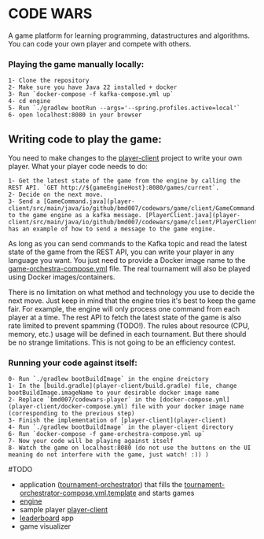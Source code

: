 # CODE WARS
A game platform for learning programming, datastructures and algorithms.
You can code your own player and compete with others.

### Playing the game manually locally:
    1- Clone the repository
    2- Make sure you have Java 22 installed + docker
    3- Run `docker-compose -f kafka-compose.yml up`
    4- cd engine
    5- Run `./gradlew bootRun --args='--spring.profiles.active=local'`
    6- open localhost:8080 in your browser

## Writing code to play the game:
You need to make changes to the [player-client](player-client) project to write your own player.
What your player code needs to do:

    1- Get the latest state of the game from the engine by calling the REST API. `GET http://${gameEngineHost}:8080/games/current`.
    2- Decide on the next move.
    3- Send a [GameCommand.java](player-client/src/main/java/io/github/bmd007/codewars/game/client/GameCommand.java) to the game engine as a kafka message. [PlayerClient.java](player-client/src/main/java/io/github/bmd007/codewars/game/client/PlayerClient.java) has an example of how to send a message to the game engine. 

As long as you can send commands to the Kafka topic and read the latest state of the game from the REST API, you can write your player in any language you want.
You just need to provide a Docker image name to the [game-orchestra-compose.yml](game-orchestra-compose.yml) file.
The real tournament will also be played using Docker images/containers.

There is no limitation on what method and technology you use to decide the next move. Just keep in mind that the engine tries it's best to keep the game fair.
For example, the engine will only process one command from each player at a time.
The rest API to fetch the latest state of the game is also rate limited to prevent spamming (TODO!).
The rules about resource (CPU, memory, etc.) usage will be defined in each tournament. But there should be no strange limitations. 
This is not going to be an efficiency contest.

### Running your code against itself:
    0- Run `./gradlew bootBuildImage` in the engine dreictory
    1- In the [build.gradle](player-client/build.gradle) file, change bootBuildImage.imageName to your desirable docker image name
    2- Replace `bmd007/codewars-player` in the [docker-compose.yml](player-client/docker-compose.yml) file with your docker image name (corresponding to the previous step)
    3- Finish the implementation of [player-client](player-client)
    4- Run `./gradlew bootBuildImage` in the player-client directory
    6- Run `docker-compose -f game-orchestra-compose.yml up`
    7- Now your code will be playing against itself
    8- Watch the game on localhost:8080 (do not use the buttons on the UI meaning do not interfere with the game, just watch! :)) )

#TODO
 - application ([tournament-orchestrator](tournament-orchestrator)) that fills the [tournament-orchestrator-compose.yml.template](tournament-orchestrator%2Fsrc%2Fmain%2Fresources%2Ftournament-orchestrator-compose.yml.template) and starts games
 - [engine](engine)
 - sample player [player-client](player-client)
 - [leaderboard](leaderboard) app
 - game visualizer
